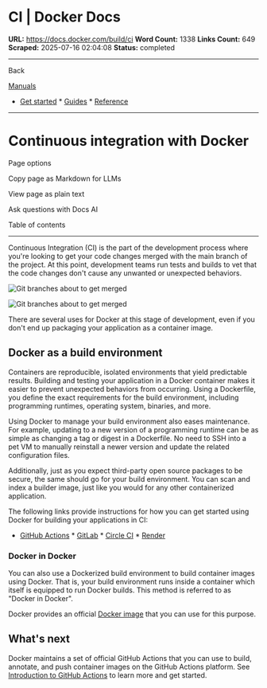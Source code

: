 # CI | Docker Docs

**URL:** https://docs.docker.com/build/ci
**Word Count:** 1338
**Links Count:** 649
**Scraped:** 2025-07-16 02:04:08
**Status:** completed

---

Back

[Manuals](https://docs.docker.com/manuals/)

  * [Get started](https://docs.docker.com/get-started/)   * [Guides](https://docs.docker.com/guides/)   * [Reference](https://docs.docker.com/reference/)

* * *

# Continuous integration with Docker

Page options

Copy page as Markdown for LLMs

View page as plain text

Ask questions with Docs AI

Table of contents

* * *

Continuous Integration \(CI\) is the part of the development process where you're looking to get your code changes merged with the main branch of the project. At this point, development teams run tests and builds to vet that the code changes don't cause any unwanted or unexpected behaviors.

![Git branches about to get merged](https://docs.docker.com/build/ci/images/continuous-integration.svg)

![Git branches about to get merged](https://docs.docker.com/build/ci/images/continuous-integration.svg)

There are several uses for Docker at this stage of development, even if you don't end up packaging your application as a container image.

## Docker as a build environment

Containers are reproducible, isolated environments that yield predictable results. Building and testing your application in a Docker container makes it easier to prevent unexpected behaviors from occurring. Using a Dockerfile, you define the exact requirements for the build environment, including programming runtimes, operating system, binaries, and more.

Using Docker to manage your build environment also eases maintenance. For example, updating to a new version of a programming runtime can be as simple as changing a tag or digest in a Dockerfile. No need to SSH into a pet VM to manually reinstall a newer version and update the related configuration files.

Additionally, just as you expect third-party open source packages to be secure, the same should go for your build environment. You can scan and index a builder image, just like you would for any other containerized application.

The following links provide instructions for how you can get started using Docker for building your applications in CI:

  * [GitHub Actions](https://docs.github.com/en/actions/creating-actions/creating-a-docker-container-action)   * [GitLab](https://docs.gitlab.com/runner/executors/docker.html)   * [Circle CI](https://circleci.com/docs/using-docker/)   * [Render](https://render.com/docs/docker)

### Docker in Docker

You can also use a Dockerized build environment to build container images using Docker. That is, your build environment runs inside a container which itself is equipped to run Docker builds. This method is referred to as "Docker in Docker".

Docker provides an official [Docker image](https://hub.docker.com/_/docker) that you can use for this purpose.

## What's next

Docker maintains a set of official GitHub Actions that you can use to build, annotate, and push container images on the GitHub Actions platform. See [Introduction to GitHub Actions](https://docs.docker.com/build/ci/github-actions/) to learn more and get started.